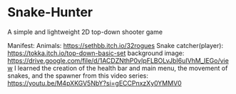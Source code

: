 # Snake-Hunter
A simple and lightweight 2D top-down shooter game

Manifest: 
Animals: https://sethbb.itch.io/32rogues 
Snake catcher(player): https://tokka.itch.io/top-down-basic-set 
background image: https://drive.google.com/file/d/1ACDZNthP0vIpFLBOLvJbI6uIVhM_IEGo/view 
I learned the creation of the health bar and main menu, the movement of snakes, and the spawner from this video series: https://youtu.be/M4pXKGV5NbY?si=gECCPnxzXy0YMMV0 
